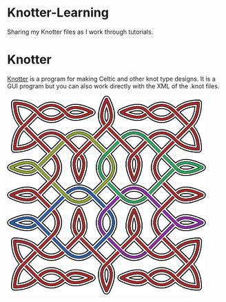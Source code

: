 # Knotter-Learning
Sharing my Knotter files as I work through tutorials.

# Knotter
[Knotter](https://knotter.mattbas.org/Knotter) is a program for making Celtic and other knot type designs. It is a GUI program but you can also work directly with the XML of the .knot files.

![Early Work](celtic1.png)
